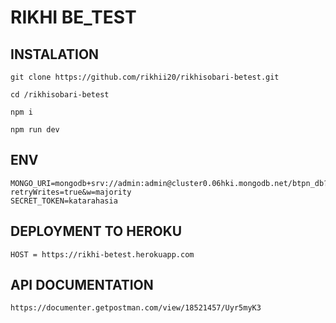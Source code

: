 # RIKHI BE_TEST

## INSTALATION
```
git clone https://github.com/rikhii20/rikhisobari-betest.git
```
```
cd /rikhisobari-betest
```
```
npm i
```
```
npm run dev
```

## ENV
```
MONGO_URI=mongodb+srv://admin:admin@cluster0.06hki.mongodb.net/btpn_db?retryWrites=true&w=majority
SECRET_TOKEN=katarahasia
```

## DEPLOYMENT TO HEROKU
```
HOST = https://rikhi-betest.herokuapp.com
```

## API DOCUMENTATION
```
https://documenter.getpostman.com/view/18521457/Uyr5myK3
```